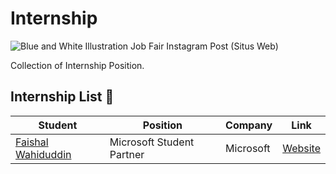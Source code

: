 # Internship

![Blue and White Illustration Job Fair Instagram Post (Situs Web)](https://github.com/faishalwahiduddin/Internship/assets/15316893/154d15e2-174e-470f-b5a5-725692eb2015)


Collection of Internship Position.



## Internship List 📙

| Student     | Position      | Company      | Link |
| ------- | ----------- | ----------- | ---------------- |
| [Faishal Wahiduddin](https://www.github.com/faishalwahiduddin) | Microsoft Student Partner | Microsoft | [Website](https://mvp.microsoft.com/studentambassadors) |

